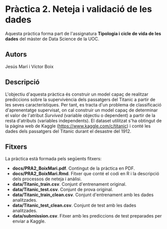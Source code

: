 # Pràctica 2. Neteja i validació de les dades

Aquesta pràctica forma part de l'assignatura **Tipologia i cicle de vida de les dades** del màster de Data Science de la UOC.

## Autors

Jesús Marí i Víctor Boix

## Descripció

L'objectiu d'aquesta pràctica és construir un model capaç de realitzar prediccions sobre la supervivència dels passatgers del Titanic a partir de les seves característiques. Per tant, es tracta d'un problema de classificació d'aprenentatge supervisat, on cal construir un model capaç de determinar el valor de l'atribut *Survived* (variable objectiu o dependent) a partir de la resta d'atributs (variables independents).
El dataset utilitzat s'ha obtingut de la pàgina web de Kaggle (https://www.kaggle.com/c/titanic) i conté les dades dels passatgers del Titanic durant el desastre del 1912. 

## Fitxers

La pràctica està formada pels següents fitxers:

* **docs/PRA2_BoixMari.pdf**. Contingut de la pràctica en PDF.
* **docs/PRA2_BoixMari.Rmd**. Fitxer que conté el codi en R i la descripció dels processos de neteja i anàlisi.
* **data/Titanic_train.csv**. Conjunt d'entrenament original.
* **data/Titanic_test.csv**. Conjunt de prova original.
* **data/Titanic_train_clean.csv**. Conjunt d'entrenament amb les dades analitzades.
* **data/Titanic_test_clean.csv**. Conjunt de test amb les dades analitzades.
* **data/submission.csv**. Fitxer amb les prediccions de test preparades per enviar a Kaggle.

 